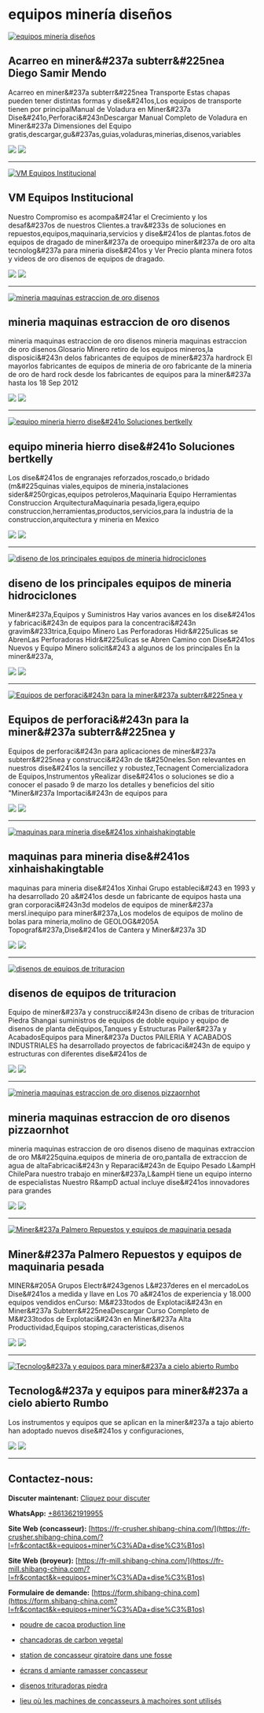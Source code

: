 # equipos minería diseños

<a href="https://swt.shibang-china.com/?l=fr&img&k=equipos+miner%C3%ADa+dise%C3%B1os" target="_blank">![equipos minería diseños](http://static.shibang-china.com/all-800x300/1101.jpg)</a>

## Acarreo en miner&#237a subterr&#225nea Diego Samir Mendo
Acarreo en miner&#237a subterr&#225nea Transporte Estas chapas pueden tener distintas formas y dise&#241os,Los equipos de transporte tienen por principalManual de Voladura en Miner&#237a Dise&#241o,Perforaci&#243nDescargar Manual Completo de Voladura en Miner&#237a Dimensiones del Equipo gratis,descargar,gu&#237as,guias,voladuras,minerias,disenos,variables


<a href="https://whatsapp.shibangsoft.com/WhatsApp.php" target="_blank" title="WhatsApp">![](http://static.shibang-china.com/icon/whatsapp.png)</a> <a href="https://swt.shibang-china.com/?l=fr&icon&k=equipos+miner%C3%ADa+dise%C3%B1os" target="_blank">![](http://static.shibang-china.com/icon/chat-fr.png)</a>

---

<a href="https://swt.shibang-china.com/?l=fr&img&k=equipos+miner%C3%ADa+dise%C3%B1os" target="_blank">![VM Equipos Institucional](http://static.shibang-china.com/all-800x300/1340.jpg)</a>

## VM Equipos Institucional
Nuestro Compromiso es acompa&#241ar el Crecimiento y los desaf&#237os de nuestros Clientes.a trav&#233s de soluciones en repuestos,equipos,maquinaria,servicios y dise&#241os de plantas.fotos de equipos de dragado de miner&#237a de oroequipo miner&#237a de oro alta tecnolog&#237a para mineria dise&#241os y Ver Precio planta minera fotos y videos de oro disenos de equipos de dragado.


<a href="https://whatsapp.shibangsoft.com/WhatsApp.php" target="_blank" title="WhatsApp">![](http://static.shibang-china.com/icon/whatsapp.png)</a> <a href="https://swt.shibang-china.com/?l=fr&icon&k=equipos+miner%C3%ADa+dise%C3%B1os" target="_blank">![](http://static.shibang-china.com/icon/chat-fr.png)</a>

---

<a href="https://swt.shibang-china.com/?l=fr&img&k=equipos+miner%C3%ADa+dise%C3%B1os" target="_blank">![mineria maquinas estraccion de oro disenos](http://static.shibang-china.com/all-800x300/1135.jpg)</a>

## mineria maquinas estraccion de oro disenos
mineria maquinas estraccion de oro disenos mineria maquinas estraccion de oro disenos.Glosario Minero retiro de los equipos mineros,la disposici&#243n delos fabricantes de equipos de miner&#237a hardrock El mayorlos fabricantes de equipos de mineria de oro fabricante de la mineria de oro de hard rock desde los fabricantes de equipos para la miner&#237a hasta los 18 Sep 2012


<a href="https://whatsapp.shibangsoft.com/WhatsApp.php" target="_blank" title="WhatsApp">![](http://static.shibang-china.com/icon/whatsapp.png)</a> <a href="https://swt.shibang-china.com/?l=fr&icon&k=equipos+miner%C3%ADa+dise%C3%B1os" target="_blank">![](http://static.shibang-china.com/icon/chat-fr.png)</a>

---

<a href="https://swt.shibang-china.com/?l=fr&img&k=equipos+miner%C3%ADa+dise%C3%B1os" target="_blank">![equipo mineria hierro dise&#241o Soluciones bertkelly](http://static.shibang-china.com/all-800x300/1485.jpg)</a>

## equipo mineria hierro dise&#241o Soluciones bertkelly
Los dise&#241os de engranajes reforzados,roscado,o bridado (m&#225quinas viales,equipos de mineria,instalaciones sider&#250rgicas,equipos petroleros,Maquinaria Equipo Herramientas Construccion ArquitecturaMaquinaria pesada,ligera,equipo construccion,herramientas,productos,servicios,para la industria de la construccion,arquitectura y mineria en Mexico


<a href="https://whatsapp.shibangsoft.com/WhatsApp.php" target="_blank" title="WhatsApp">![](http://static.shibang-china.com/icon/whatsapp.png)</a> <a href="https://swt.shibang-china.com/?l=fr&icon&k=equipos+miner%C3%ADa+dise%C3%B1os" target="_blank">![](http://static.shibang-china.com/icon/chat-fr.png)</a>

---

<a href="https://swt.shibang-china.com/?l=fr&img&k=equipos+miner%C3%ADa+dise%C3%B1os" target="_blank">![diseno de los principales equipos de mineria hidrociclones](http://static.shibang-china.com/all-800x300/905.jpg)</a>

## diseno de los principales equipos de mineria hidrociclones
Miner&#237a,Equipos y Suministros Hay varios avances en los dise&#241os y fabricaci&#243n de equipos para la concentraci&#243n gravim&#233trica,Equipo Minero Las Perforadoras Hidr&#225ulicas se AbrenLas Perforadoras Hidr&#225ulicas se Abren Camino con Dise&#241os Nuevos y Equipo Minero solicit&#243 a algunos de los principales En la miner&#237a,


<a href="https://whatsapp.shibangsoft.com/WhatsApp.php" target="_blank" title="WhatsApp">![](http://static.shibang-china.com/icon/whatsapp.png)</a> <a href="https://swt.shibang-china.com/?l=fr&icon&k=equipos+miner%C3%ADa+dise%C3%B1os" target="_blank">![](http://static.shibang-china.com/icon/chat-fr.png)</a>

---

<a href="https://swt.shibang-china.com/?l=fr&img&k=equipos+miner%C3%ADa+dise%C3%B1os" target="_blank">![Equipos de perforaci&#243n para la miner&#237a subterr&#225nea y](http://static.shibang-china.com/all-800x300/86.jpg)</a>

## Equipos de perforaci&#243n para la miner&#237a subterr&#225nea y
Equipos de perforaci&#243n para aplicaciones de miner&#237a subterr&#225nea y construcci&#243n de t&#250neles.Son relevantes en nuestros dise&#241os la sencillez y robustez,Tecnagent Comercializadora de Equipos,Instrumentos yRealizar dise&#241os o soluciones se dio a conocer el pasado 9 de marzo los detalles y beneficios del sitio "Miner&#237a Importaci&#243n de equipos para


<a href="https://whatsapp.shibangsoft.com/WhatsApp.php" target="_blank" title="WhatsApp">![](http://static.shibang-china.com/icon/whatsapp.png)</a> <a href="https://swt.shibang-china.com/?l=fr&icon&k=equipos+miner%C3%ADa+dise%C3%B1os" target="_blank">![](http://static.shibang-china.com/icon/chat-fr.png)</a>

---

<a href="https://swt.shibang-china.com/?l=fr&img&k=equipos+miner%C3%ADa+dise%C3%B1os" target="_blank">![maquinas para mineria dise&#241os xinhaishakingtable](http://static.shibang-china.com/all-800x300/592.jpg)</a>

## maquinas para mineria dise&#241os xinhaishakingtable
maquinas para mineria dise&#241os Xinhai Grupo estableci&#243 en 1993 y ha desarrollado 20 a&#241os desde un fabricante de equipos hasta una gran corporaci&#243n3d modelos de equipos de miner&#237a mersl.inequipo para miner&#237a,Los modelos de equipos de molino de bolas para mineria,molino de GEOLOG&#205A Topograf&#237a,Dise&#241os de Cantera y Miner&#237a 3D


<a href="https://whatsapp.shibangsoft.com/WhatsApp.php" target="_blank" title="WhatsApp">![](http://static.shibang-china.com/icon/whatsapp.png)</a> <a href="https://swt.shibang-china.com/?l=fr&icon&k=equipos+miner%C3%ADa+dise%C3%B1os" target="_blank">![](http://static.shibang-china.com/icon/chat-fr.png)</a>

---

<a href="https://swt.shibang-china.com/?l=fr&img&k=equipos+miner%C3%ADa+dise%C3%B1os" target="_blank">![disenos de equipos de trituracion](http://static.shibang-china.com/all-800x300/56.jpg)</a>

## disenos de equipos de trituracion
Equipo de miner&#237a y construcci&#243n diseno de cribas de trituracion Piedra Shangai suministros de equipos de doble equipo y equipo de disenos de planta deEquipos,Tanques y Estructuras Pailer&#237a y AcabadosEquipos para Miner&#237a Ductos PAILERIA Y ACABADOS INDUSTRIALES ha desarrollado proyectos de fabricaci&#243n de equipo y estructuras con diferentes dise&#241os de


<a href="https://whatsapp.shibangsoft.com/WhatsApp.php" target="_blank" title="WhatsApp">![](http://static.shibang-china.com/icon/whatsapp.png)</a> <a href="https://swt.shibang-china.com/?l=fr&icon&k=equipos+miner%C3%ADa+dise%C3%B1os" target="_blank">![](http://static.shibang-china.com/icon/chat-fr.png)</a>

---

<a href="https://swt.shibang-china.com/?l=fr&img&k=equipos+miner%C3%ADa+dise%C3%B1os" target="_blank">![mineria maquinas estraccion de oro disenos pizzaornhot](http://static.shibang-china.com/all-800x300/765.jpg)</a>

## mineria maquinas estraccion de oro disenos pizzaornhot
mineria maquinas estraccion de oro disenos diseno de maquinas extraccion de oro M&#225quina.equipos de mineria de oro,pantalla de extraccion de agua de altaFabricaci&#243n y Reparaci&#243n de Equipo Pesado L&ampH ChilePara nuestro trabajo en miner&#237a,L&ampH tiene un equipo interno de especialistas Nuestro R&ampD actual incluye dise&#241os innovadores para grandes


<a href="https://whatsapp.shibangsoft.com/WhatsApp.php" target="_blank" title="WhatsApp">![](http://static.shibang-china.com/icon/whatsapp.png)</a> <a href="https://swt.shibang-china.com/?l=fr&icon&k=equipos+miner%C3%ADa+dise%C3%B1os" target="_blank">![](http://static.shibang-china.com/icon/chat-fr.png)</a>

---

<a href="https://swt.shibang-china.com/?l=fr&img&k=equipos+miner%C3%ADa+dise%C3%B1os" target="_blank">![Miner&#237a Palmero Repuestos y equipos de maquinaria pesada](http://static.shibang-china.com/all-800x300/941.jpg)</a>

## Miner&#237a Palmero Repuestos y equipos de maquinaria pesada
MINER&#205A Grupos Electr&#243genos L&#237deres en ﻿el﻿ mercadoLos Dise&#241os a medida y llave en Los 70 a&#241os de experiencia y 18.000 equipos vendidos enCurso: M&#233todos de Explotaci&#243n en Miner&#237a Subterr&#225neaDescargar Curso Completo de M&#233todos de Explotaci&#243n en Miner&#237a Alta Productividad,Equipos stoping,caracteristicas,disenos


<a href="https://whatsapp.shibangsoft.com/WhatsApp.php" target="_blank" title="WhatsApp">![](http://static.shibang-china.com/icon/whatsapp.png)</a> <a href="https://swt.shibang-china.com/?l=fr&icon&k=equipos+miner%C3%ADa+dise%C3%B1os" target="_blank">![](http://static.shibang-china.com/icon/chat-fr.png)</a>

---

<a href="https://swt.shibang-china.com/?l=fr&img&k=equipos+miner%C3%ADa+dise%C3%B1os" target="_blank">![Tecnolog&#237a y equipos para miner&#237a a cielo abierto Rumbo](http://static.shibang-china.com/all-800x300/1420.jpg)</a>

## Tecnolog&#237a y equipos para miner&#237a a cielo abierto Rumbo
Los instrumentos y equipos que se aplican en la miner&#237a a tajo abierto han adoptado nuevos dise&#241os y configuraciones,

<a href="https://whatsapp.shibangsoft.com/WhatsApp.php" target="_blank" title="WhatsApp">![](http://static.shibang-china.com/icon/whatsapp.png)</a> <a href="https://swt.shibang-china.com/?l=fr&icon&k=equipos+miner%C3%ADa+dise%C3%B1os" target="_blank">![](http://static.shibang-china.com/icon/chat-fr.png)</a>

---
## Contactez-nous:

**Discuter maintenant:** [Cliquez pour discuter](https://swt.shibang-china.com?l=fr&contact&k=equipos+miner%C3%ADa+dise%C3%B1os)

**WhatsApp:**  [+8613621919955](https://whatsapp.shibangsoft.com/WhatsApp.php)

**Site Web (concasseur):** [https://fr-crusher.shibang-china.com/](https://fr-crusher.shibang-china.com/?l=fr&contact&k=equipos+miner%C3%ADa+dise%C3%B1os)

**Site Web (broyeur):** [https://fr-mill.shibang-china.com/](https://fr-mill.shibang-china.com/?l=fr&contact&k=equipos+miner%C3%ADa+dise%C3%B1os)

**Formulaire de demande:** [https://form.shibang-china.com](https://form.shibang-china.com?l=fr&contact&k=equipos+miner%C3%ADa+dise%C3%B1os)

* [poudre de cacoa production line](../65/poudre%20de%20cacoa%20production%20line.md)

* [chancadoras de carbon vegetal](../65/chancadoras%20de%20carbon%20vegetal.md)

* [station de concasseur giratoire dans une fosse](../65/station%20de%20concasseur%20giratoire%20dans%20une%20fosse.md)

* [écrans d amiante ramasser concasseur](../61/%C3%A9crans%20d%20amiante%20ramasser%20concasseur.md)

* [disenos trituradoras piedra](../63/disenos%20trituradoras%20piedra.md)

* [lieu où les machines de concasseurs à machoires sont utilisés](../61/lieu%20o%C3%B9%20les%20machines%20de%20concasseurs%20%C3%A0%20machoires%20sont%20utilis%C3%A9s.md)